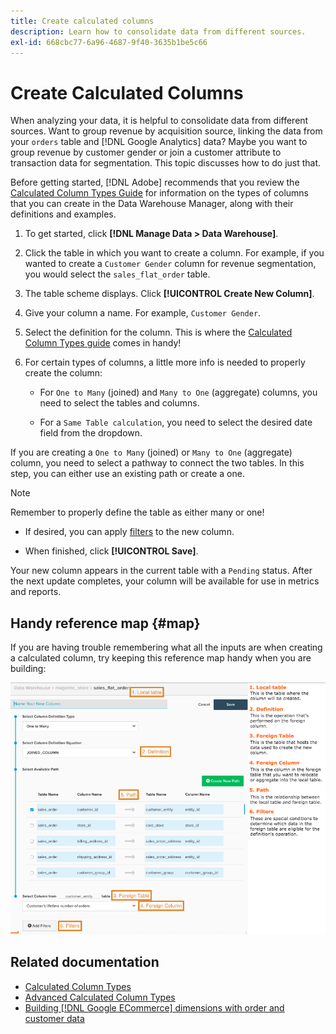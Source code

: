 ```yaml
---
title: Create calculated columns
description: Learn how to consolidate data from different sources.
exl-id: 668cbc77-6a96-4687-9f40-3635b1be5c66
---
```

# Create Calculated Columns

When analyzing your data, it is helpful to consolidate data from different sources. Want to group revenue by acquisition source, linking the data from your `orders` table and [!DNL Google Analytics] data? Maybe you want to group revenue by customer gender or join a customer attribute to transaction data for segmentation. This topic discusses how to do just that. 

Before getting started, [!DNL Adobe] recommends that you review the [Calculated Column Types Guide](../../data-analyst/data-warehouse-mgr/calc-column-types.md) for information on the types of columns that you can create in the Data Warehouse Manager, along with their definitions and examples.

1. To get started, click **[!DNL Manage Data > Data Warehouse]**.

1. Click the table in which you want to create a column. For example, if you wanted to create a `Customer Gender` column for revenue segmentation, you would select the `sales_flat_order` table.

1. The table scheme displays. Click **[!UICONTROL Create New Column]**.

1. Give your column a name. For example, `Customer Gender`.

1. Select the definition for the column. This is where the [Calculated Column Types guide](../data-warehouse-mgr/calc-column-types.md) comes in handy!

1. For certain types of columns, a little more info is needed to properly create the column:

    * For `One to Many` (joined) and `Many to One` (aggregate) columns, you need to select the tables and columns.

    * For a `Same Table calculation`, you need to select the desired date field from the dropdown.

If you are creating a `One to Many` (joined) or `Many to One` (aggregate) column, you need to select a pathway to connect the two tables. In this step, you can either use an existing path or create a one.

>[!NOTE]
>
>Remember to properly define the table as either many or one!

* If desired, you can apply [filters](../../data-user/reports/ess-manage-data-filters.md) to the new column.

* When finished, click **[!UICONTROL Save]**.

Your new column appears in the current table with a `Pending` status. After the next update completes, your column will be available for use in metrics and reports.

## Handy reference map {#map}

If you are having trouble remembering what all the inputs are when creating a calculated column, try keeping this reference map handy when you are building:

![](../../assets/Calculated_Columns_Example.png)

## Related documentation

* [Calculated Column Types](../data-warehouse-mgr/calc-column-types.md)
* [Advanced Calculated Column Types](../data-warehouse-mgr/adv-calc-columns.md)
* [Building [!DNL Google ECommerce] dimensions with order and customer data](../data-warehouse-mgr/bldg-google-ecomm-dim.md)
